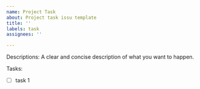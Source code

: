 ```yaml
---
name: Project Task
about: Project task issu template
title: ''
labels: task
assignees: ''

---
```


Descriptions:
A clear and concise description of what you want to happen.

Tasks:
- [ ] task 1
